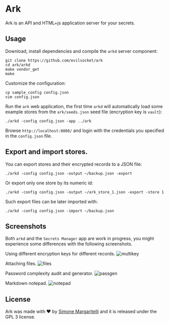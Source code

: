 # Ark

Ark is an API and HTML+js application server for your secrets.

## Usage

Download, install dependencies and compile the `arkd` server component:

    git clone https://github.com/evilsocket/ark
    cd ark/arkd
    make vendor_get
    make

Customize the configuration:

    cp sample_config config.json
    vim config.json

Run the `ark` web application, the first time `arkd` will automatically load some example stores from the `ark/seeds.json` seed file (encryption key is `vault`):

    ./arkd -config config.json -app ../ark

Browse `http://localhost:8080/` and login with the credentials you specified in the `config.json` file.

## Export and import stores.

You can export stores and their encrypted records to a JSON file:

    ./arkd -config config.json -output ~/backup.json -export

Or export only one store by its numeric id:

    ./arkd -config config.json -output ~/ark_store_1.json -export -store 1 

Such export files can be later imported with:

    ./arkd -config config.json -import ~/backup.json

## Screenshots

Both `arkd` and the `Secrets Manager` app are work in progress, you might experience some differences with the following screenshots.

Using different encryption keys for different records.
![multikey](https://pbs.twimg.com/media/DQN8W1KWsAEP6bd.jpg:large)

Attaching files.
![files](https://pbs.twimg.com/media/DQN8vAtW0AEho6Z.jpg:large)

Password complexity audit and generator.
![passgen](https://pbs.twimg.com/media/DQN8vAiXkAA9x1z.jpg:large)

Markdown notepad.
![notepad](https://pbs.twimg.com/media/DQOmJ8tW4AE7W_H.jpg:large)

## License

Ark was made with ♥  by [Simone Margaritelli](https://www.evilsocket.net/) and it is released under the GPL 3 license.

